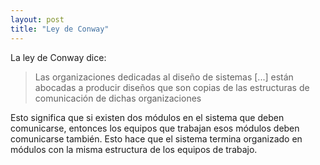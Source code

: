 ```yaml
---
layout: post
title: "Ley de Conway"
---
```


La ley de Conway dice<!--more-->:

> Las organizaciones dedicadas al diseño de sistemas [...] están abocadas a producir diseños que son copias de las estructuras de comunicación de dichas organizaciones

Esto significa que si existen dos módulos en el sistema que deben comunicarse, entonces los equipos que trabajan esos módulos deben comunicarse también. Esto hace que el sistema termina organizado en módulos con la misma estructura de los equipos de trabajo.